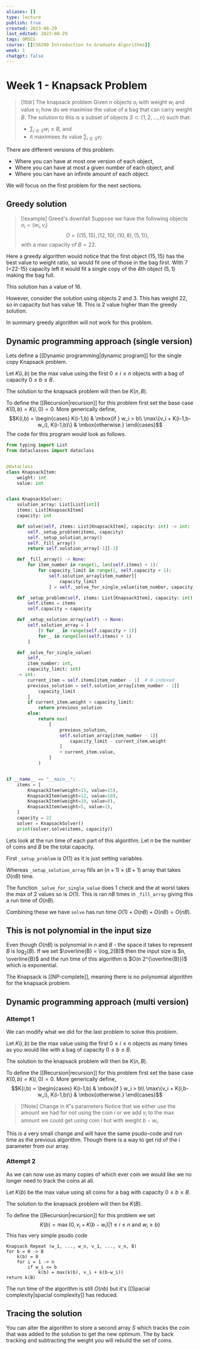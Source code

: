 ```yaml
---
aliases: []
type: lecture
publish: true
created: 2023-08-29
last_edited: 2023-08-29
tags: OMSCS
course: [[CS6200 Introduction to Graduate Algorithms]]
week: 1
chatgpt: false
---
```

# Week 1 - Knapsack Problem

> [!tldr] The knapsack problem
> Given $n$ objects $o_i$ with weight $w_i$ and value $v_i$ how do we maximise the value of a bag that can carry weight $B$. The solution to this is a subset of objects $S \subset \{1, 2, \ldots, n\}$ such that:
> - $\sum_{i \in S} w_i \leq B$, and
> - it maximises its value $\sum_{i \in S} v_i$.

There are different versions of this problem:
- Where you can have at most one version of each object,
- Where you can have at most a given number of each object, and
- Where you can have an infinite amount of each object.

We will focus on the first problem for the next sections.

## Greedy solution

> [!example] Greed's downfall
> Suppose we have the following objects $o_i = (w_i, v_i)$
> $$O = \{(15,15), (12,10), (10,8), (5,1)\},$$
> with a max capacity of $B=22$.

Here a greedy algorithm would notice that the first object $(15,15)$ has the best value to weight ratio, so would fit one of those in the bag first. With 7 (=22-15) capacity left it would fit a single copy of the 4th object $(5,1)$ making the bag full. 

This solution has a value of 16.

However, consider the solution using objects 2 and 3. This has weight 22, so in capacity but has value 18. This is 2 value higher than the greedy solution.

In summary greedy algorithm will not work for this problem.

## Dynamic programming approach (single version)

Lets define a [[Dynamic programming|dynamic program]] for the single copy Knapsack problem.

Let $K(i, b)$ be the max value using the first $0 \leq i \leq n$ objects with a bag of capacity $0 \leq b \leq B$. 

The solution to the knapsack problem will then be $K(n,B)$.

To define the [[Recursion|recursion]] for this problem first set the base case $K(0,b) = K(i,0) = 0$. More generically define,
$$K(i,b) = \begin{cases} K(i-1,b) & \mbox{if } w_i > b\\ \max\{v_i + K(i-1,b-w_i), K(i-1,b)\} & \mbox{otherwise.} \end{cases}$$
The code for this program would look as follows.

```python
from typing import List
from dataclasses import dataclass


@dataclass
class KnapsackItem:
    weight: int
    value: int


class KnapsackSolver:
    solution_array: List[List[int]]
    items: List[KnapsackItem]
    capacity: int

    def solve(self, items: List[KnapsackItem], capacity: int) -> int:
        self._setup_problem(items, capacity)
        self._setup_solution_array()
		self._fill_array()
        return self.solution_array[-1][-1]

	def _fill_array() -> None:
		for item_number in range(1, len(self.items) + 1):
            for capacity_limit in range(1, self.capacity + 1):
                self.solution_array[item_number][
                    capacity_limit
                ] = self._solve_for_single_value(item_number, capacity_limit)

    def _setup_problem(self, items: List[KnapsackItem], capacity: int) -> None:
        self.items = items
        self.capacity = capacity

    def _setup_solution_array(self) -> None:
        self.solution_array = [
            [0 for _ in range(self.capacity + 1)] 
            for _ in range(len(self.items) + 1)
        ]

    def _solve_for_single_value(
	    self, 
	    item_number: int, 
	    capacity_limit: int) 
	-> int:
        current_item = self.items[item_number - 1]  # 0-indexed
        previous_solution = self.solution_array[item_number - 1][
	        capacity_limit
        ]
        if current_item.weight > capacity_limit:
            return previous_solution
        else:
            return max(
                [
                    previous_solution,
                    self.solution_array[item_number - 1][
                        capacity_limit - current_item.weight
                    ]
                    + current_item.value,
                ]
            )


if __name__ == "__main__":
    items = [
        KnapsackItem(weight=15, value=15),
        KnapsackItem(weight=12, value=10),
        KnapsackItem(weight=10, value=8),
        KnapsackItem(weight=5, value=1),
    ]
    capacity = 22
    solver = KnapsackSolver()
    print(solver.solve(items, capacity))
```

Lets look at the run time of each part of this algorithm. Let $n$ be the number of coins and $B$ be the total capacity.

First `_setup_problem` is $O(1)$ as it is just setting variables. 

Whereas `_setup_solution_array` fills an $(n+1) \times (B+1)$ array that takes $O(nB)$ time. 

The function `_solve_for_single_value` does 1 check and the at worst takes the max of 2 values so is $O(1)$. This is ran $nB$ times in `_fill_array` giving this a run time of $O(nB)$.

Combining these we have `solve` has run time $O(1) + O(nB) + O(nB) = O(nB)$.

## This is not polynomial in the input size

Even though $O(nB)$ is polynomial in $n$ and $B$ - the space it takes to represent $B$ is $\log_2(B)$. If we set $\overline{B} = \log_2(B)$ then the input size is $n, \overline{B}$ and the run time of this algorithm is $O(n 2^{\overline{B}})$ which is exponential. 

The Knapsack is [[NP-complete]], meaning there is no polynomial algorithm for the knapsack problem.

## Dynamic programming approach (multi version)

### Attempt 1

We can modify what we did for the last problem to solve this problem.

Let $K(i, b)$ be the max value using the first $0 \leq i \leq n$ objects as many times as you would like with a bag of capacity $0 \leq b \leq B$. 

The solution to the knapsack problem will then be $K(n,B)$.

To define the [[Recursion|recursion]] for this problem first set the base case $K(0,b) = K(i,0) = 0$. More generically define,
$$K(i,b) = \begin{cases} K(i-1,b) & \mbox{if } w_i > b\\ \max\{v_i + K(i,b-w_i), K(i-1,b)\} & \mbox{otherwise.} \end{cases}$$
>[!Note] Change in $K$'s parameters
>Notice that we either use the amount we had for not using the coin $i$ or we add $v_i$ to the max amount we could get *using* coin $i$ but with weight $b-w_i$.

This is a very small change and will have the same psudo-code and run time as the previous algorithm. Though there is a way to get rid of the $i$ parameter from our array.

### Attempt 2

As we can now use as many copies of which ever coin we would like we no longer need to track the coins at all.

Let $K(b)$ be the max value using all coins for a bag with capacity $0 \leq b \leq B$.

The solution to the knapsack problem will then be $K(B)$.

To define the [[Recursion|recursion]] for this problem we set
$$ K(b) = \max \{0, v_i + K(b - w_i) \vert 1 \leq i \leq n \mbox{ and } w_i \geq b \}$$
This has very simple psudo code

```pseudocode
Knapsack Repeat (w_1, ..., w_n, v_1, ..., v_n, B)
for b = 0 -> B
	k(b) = 0
	for i = 1 -> n
		if w_i <= b
			k(b) = max(k(b), v_i + k(b-w_i))
return k(B)
```

The run time of the algorithm is still $O(nb)$ but it's [[Spacial complexity|spacial complexity]] has reduced.

## Tracing the solution

You can alter the algorithm to store a second array $S$ which tracks the coin that was added to the solution to get the new optimum. The by back tracking and subtracting the weight you will rebuild the set of coins.


